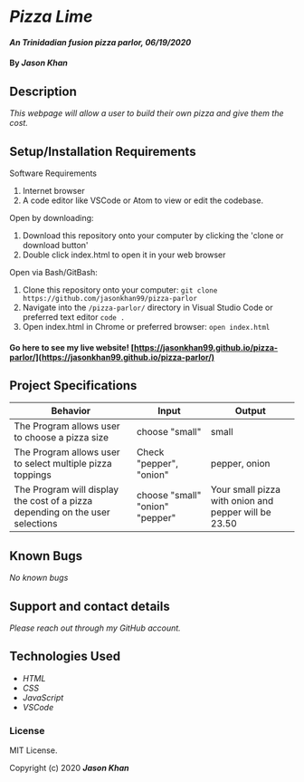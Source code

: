# _Pizza Lime_

#### _An Trinidadian fusion pizza parlor, 06/19/2020_

#### By _**Jason Khan**_

## Description

_This webpage will allow a user to build their own pizza and give them the cost._

## Setup/Installation Requirements

Software Requirements
1. Internet browser
2. A code editor like VSCode or Atom to view or edit the codebase.

Open by downloading:
1. Download this repository onto your computer by clicking the 'clone or download button'
2. Double click index.html to open it in your web browser

Open via Bash/GitBash:
1. Clone this repository onto your computer:
`git clone https://github.com/jasonkhan99/pizza-parlor`
2. Navigate into the `/pizza-parlor/` directory in Visual Studio Code or preferred text editor
`code .`
3. Open index.html in Chrome or preferred browser:
`open index.html`

#### Go here to see my live website! [https://jasonkhan99.github.io/pizza-parlor/](https://jasonkhan99.github.io/pizza-parlor/)

## Project Specifications

| Behavior | Input | Output |
| -------- | ----- | ------ |
| The Program allows user to choose a pizza size | choose "small" | small |
| The Program allows user to select multiple pizza toppings | Check "pepper", "onion" | pepper, onion |
| The Program will display the cost of a pizza depending on the user selections | choose "small" "onion" "pepper"  | Your small pizza with onion and pepper will be 23.50 |

## Known Bugs

_No known bugs_

## Support and contact details

_Please reach out through my GitHub account._

## Technologies Used

* _HTML_
* _CSS_
* _JavaScript_
* _VSCode_

### License

MIT License.

Copyright (c) 2020 **_Jason Khan_**
